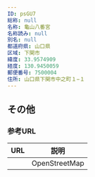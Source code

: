 ```yaml
---
ID: psGU7
総称: null
名称: 龜山八番宮
名称読み: null
別名: null
都道府県: 山口県
区域: 下関市
緯度: 33.9574909
経度: 130.9450059
郵便番号: 7500004
住所: 山口県下関市中之町１−１
---
```


## その他

### 参考URL

| URL | 説明          |
| --- | ------------- |
|     | OpenStreetMap |
